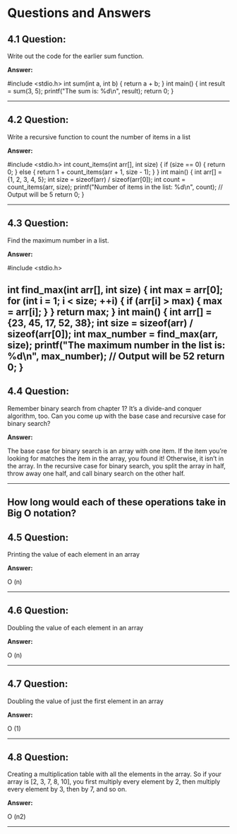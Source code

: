 # Questions and Answers

## 4.1 Question:

 Write out the code for the earlier sum function.

**Answer:**


#include <stdio.h>
int sum(int a, int b) {
    return a + b;
}
int main() {
    int result = sum(3, 5);
    printf("The sum is: %d\n", result);
    return 0;
}

---

## 4.2 Question:

 Write a recursive function to count the number of items in a list

**Answer:**


#include <stdio.h>
int count_items(int arr[], int size) {
    if (size == 0) {
        return 0;
    }
    else {
        return 1 + count_items(arr + 1, size - 1);
    }
}
int main() {
    int arr[] = {1, 2, 3, 4, 5};
    int size = sizeof(arr) / sizeof(arr[0]);
    int count = count_items(arr, size);
    printf("Number of items in the list: %d\n", count);  // Output will be 5
    return 0;
}

---

## 4.3 Question:

 Find the maximum number in a list.

**Answer:**

#include <stdio.h>

int find_max(int arr[], int size) {
    int max = arr[0];
    for (int i = 1; i < size; ++i) {
        if (arr[i] > max) {
            max = arr[i];
        }
    }
    return max;
}
int main() {
    int arr[] = {23, 45, 17, 52, 38};
    int size = sizeof(arr) / sizeof(arr[0]);
    int max_number = find_max(arr, size); 
    printf("The maximum number in the list is: %d\n", max_number);  // Output will be 52
    return 0;
}
---

## 4.4 Question:

Remember binary search from chapter 1? It’s a divide-and
conquer algorithm, too. Can you come up with the base case
and recursive case for binary search?

**Answer:**

The base case for binary search is an array with one
item. If the item you’re looking for matches the item in the
array, you found it! Otherwise, it isn’t in the array. In the
recursive case for binary search, you split the array in half,
throw away one half, and call binary search on the other half.

---
How long would each of these operations take in Big O notation?
---

## 4.5 Question:

Printing the value of each element in an array

**Answer:**

O (n)

---

## 4.6 Question:

 Doubling the value of each element in an array

**Answer:**

O (n)

---

## 4.7 Question:

Doubling the value of just the first element in an array

**Answer:**

O (1)

---

## 4.8 Question:

Creating a multiplication table with all the elements in the array. So 
if your array is [2, 3, 7, 8, 10], you first multiply every element by 2, 
then multiply every element by 3, then by 7, and so on.

**Answer:**

O (n2)

---
